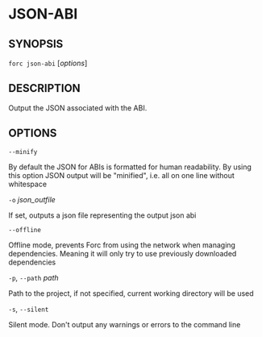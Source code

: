 # JSON-ABI

## SYNOPSIS

`forc json-abi` [_options_]

## DESCRIPTION

Output the JSON associated with the ABI.

## OPTIONS

`--minify`

By default the JSON for ABIs is formatted for human readability. By using this option JSON output will be "minified", i.e. all on one line without whitespace

`-o` _json_outfile_

If set, outputs a json file representing the output json abi

`--offline`

Offline mode, prevents Forc from using the network when managing dependencies. Meaning it will only try to use previously downloaded dependencies

`-p`, `--path` _path_

Path to the project, if not specified, current working directory will be used

`-s`, `--silent`

Silent mode. Don't output any warnings or errors to the command line
